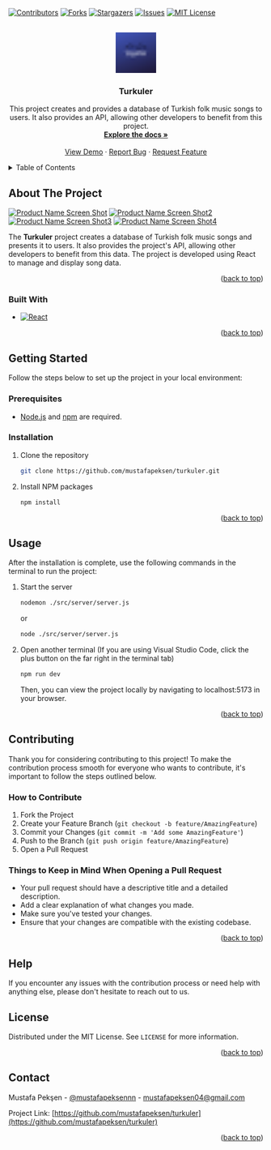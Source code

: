 <a name="readme-top"></a>


<!-- PROJECT SHIELDS -->
[![Contributors][contributors-shield]][contributors-url]
[![Forks][forks-shield]][forks-url]
[![Stargazers][stars-shield]][stars-url]
[![Issues][issues-shield]][issues-url]
[![MIT License][license-shield]][license-url]

<!-- PROJECT LOGO -->
<br />
<div align="center">
  <a href="https://github.com/mustafapeksen/turkuler">
    <img src="./public/favicon/favicon.png" alt="icon" width="80" height="80">
  </a>

<h3 align="center">Turkuler</h3>

  <p align="center">
    This project creates and provides a database of Turkish folk music songs to users. It also provides an API, allowing other developers to benefit from this project.
    <br />
    <a href="https://github.com/mustafapeksen/turkuler"><strong>Explore the docs »</strong></a>
    <br />
    <br />
    <a href="https://github.com/mustafapeksen/turkuler">View Demo</a>
    ·
    <a href="https://github.com/mustafapeksen/turkuler/issues/new?labels=bug&template=bug-report---.md">Report Bug</a>
    ·
    <a href="https://github.com/mustafapeksen/turkuler/issues/new?labels=enhancement&template=feature-request---.md">Request Feature</a>
  </p>
</div>

<!-- TABLE OF CONTENTS -->
<details>
  <summary>Table of Contents</summary>
  <ol>
    <li>
      <a href="#about-the-project">About The Project</a>
      <ul>
        <li><a href="#built-with">Built With</a></li>
      </ul>
    </li>
    <li>
      <a href="#getting-started">Getting Started</a>
      <ul>
        <li><a href="#prerequisites">Prerequisites</a></li>
        <li><a href="#installation">Installation</a></li>
      </ul>
    </li>
    <li><a href="#usage">Usage</a></li>
    <li><a href="#contributing">Contributing</a></li>
    <li><a href="#license">License</a></li>
    <li><a href="#contact">Contact</a></li>
    <li><a href="#acknowledgments">Acknowledgments</a></li>
  </ol>
</details>

<!-- ABOUT THE PROJECT -->
## About The Project

[![Product Name Screen Shot][product-screenshot]](./public/images/homepage.png)
[![Product Name Screen Shot2][product-screenshot2]](./public/images/singers.png)
[![Product Name Screen Shot3][product-screenshot3]](./public/images/songs.png)
[![Product Name Screen Shot4][product-screenshot4]](./public/images/stories.png)

The **Turkuler** project creates a database of Turkish folk music songs and presents it to users. It also provides the project's API, allowing other developers to benefit from this data. The project is developed using React to manage and display song data.

<p align="right">(<a href="#readme-top">back to top</a>)</p>

### Built With

* [![React][React.js]][React-url]

<p align="right">(<a href="#readme-top">back to top</a>)</p>

<!-- GETTING STARTED -->
## Getting Started

Follow the steps below to set up the project in your local environment:

### Prerequisites

- [Node.js](https://nodejs.org/) and [npm](https://www.npmjs.com/) are required.

### Installation

1. Clone the repository
   ```sh
   git clone https://github.com/mustafapeksen/turkuler.git
2. Install NPM packages
   ```sh
   npm install
<p align="right">(<a href="#readme-top">back to top</a>)</p>
<!-- USAGE EXAMPLES -->

## Usage

After the installation is complete, use the following commands in the terminal to run the project:

1. Start the server
   ```sh
   nodemon ./src/server/server.js
   ```
   or

   ```sh
   node ./src/server/server.js
   ```

2. Open another terminal (If you are using Visual Studio Code, click the plus button on the far right in the terminal tab)
   
    ```sh
   npm run dev
   ```
   Then, you can view the project locally by navigating to localhost:5173 in your browser.
<p align="right">(<a href="#readme-top">back to top</a>)</p>
<!-- CONTRIBUTING -->

## Contributing

Thank you for considering contributing to this project! To make the contribution process smooth for everyone who wants to contribute, it's important to follow the steps outlined below.
### How to Contribute

1. Fork the Project
2. Create your Feature Branch (`git checkout -b feature/AmazingFeature`)
3. Commit your Changes (`git commit -m 'Add some AmazingFeature'`)
4. Push to the Branch (`git push origin feature/AmazingFeature`)
5. Open a Pull Request

### Things to Keep in Mind When Opening a Pull Request
* Your pull request should have a descriptive title and a detailed description.
* Add a clear explanation of what changes you made.
* Make sure you've tested your changes.
* Ensure that your changes are compatible with the existing codebase.
<p align="right">(<a href="#readme-top">back to top</a>)</p>

## Help
If you encounter any issues with the contribution process or need help with anything else, please don't hesitate to reach out to us.


<!-- LICENSE -->
## License

Distributed under the MIT License. See `LICENSE` for more information.

<p align="right">(<a href="#readme-top">back to top</a>)</p>



<!-- CONTACT -->
## Contact

Mustafa Pekşen - [@mustafapeksennn](https://twitter.com/mustafapeksennn) - mustafapeksen04@gmail.com

Project Link: [https://github.com/mustafapeksen/turkuler](https://github.com/mustafapeksen/turkuler)

<p align="right">(<a href="#readme-top">back to top</a>)</p>

[contributors-shield]: https://img.shields.io/github/contributors/mustafapeksen/turkuler.svg?style=for-the-badge
[contributors-url]: https://github.com/mustafapeksen/turkuler/graphs/contributors
[forks-shield]: https://img.shields.io/github/forks/mustafapeksen/turkuler.svg?style=for-the-badge
[forks-url]: https://github.com/mustafapeksen/turkuler/network/members
[stars-shield]: https://img.shields.io/github/stars/mustafapeksen/turkuler.svg?style=for-the-badge
[stars-url]: https://github.com/mustafapeksen/turkuler/stargazers
[issues-shield]: https://img.shields.io/github/issues/mustafapeksen/turkuler.svg?style=for-the-badge
[issues-url]: https://github.com/mustafapeksen/turkuler/issues
[product-screenshot]: ./public/images/homepage.png
[product-screenshot2]: ./public/images/singers.png
[product-screenshot3]: ./public/images/songs.png
[product-screenshot4]: ./public/images/stories.png
[license-shield]: https://img.shields.io/github/license/mustafapeksen/turkuler.svg?style=for-the-badge
[license-url]: https://github.com/mustafapeksen/turkuler/blob/main/LICENSE
[React.js]: https://img.shields.io/badge/React-20232A?style=for-the-badge&logo=react&logoColor=61DAFB
[React-url]: https://reactjs.org/